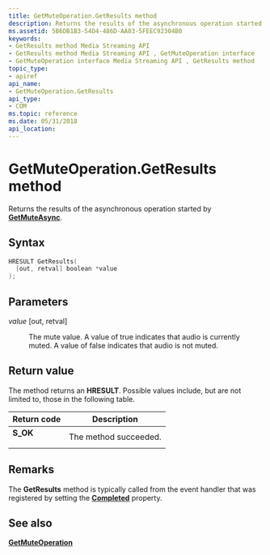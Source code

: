 ```yaml
---
title: GetMuteOperation.GetResults method
description: Returns the results of the asynchronous operation started by GetMuteAsync.
ms.assetid: 5B6DB1B3-54D4-486D-AA03-5FEEC92304B0
keywords:
- GetResults method Media Streaming API
- GetResults method Media Streaming API , GetMuteOperation interface
- GetMuteOperation interface Media Streaming API , GetResults method
topic_type:
- apiref
api_name:
- GetMuteOperation.GetResults
api_type:
- COM
ms.topic: reference
ms.date: 05/31/2018
api_location: 
---
```


# GetMuteOperation.GetResults method

Returns the results of the asynchronous operation started by [**GetMuteAsync**](https://msdn.microsoft.com/library/Hh828930(v=VS.85).aspx).

## Syntax


```C++
HRESULT GetResults(
  [out, retval] boolean *value
);
```



## Parameters

<dl> <dt>

*value* \[out, retval\]
</dt> <dd>

The mute value. A value of true indicates that audio is currently muted. A value of false indicates that audio is not muted.

</dd> </dl>

## Return value

The method returns an **HRESULT**. Possible values include, but are not limited to, those in the following table.



| Return code                                                                          | Description                      |
|--------------------------------------------------------------------------------------|----------------------------------|
| <dl> <dt>**S\_OK**</dt> </dl> | The method succeeded.<br/> |



 

## Remarks

The **GetResults** method is typically called from the event handler that was registered by setting the [**Completed**](getmuteoperation-completed.md) property.

## See also

<dl> <dt>

[**GetMuteOperation**](getmuteoperation.md)
</dt> </dl>

 

 





